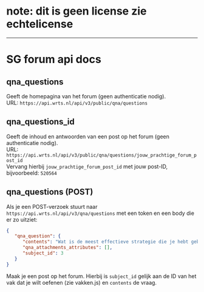 # note: dit is geen license zie echtelicense
-----
# SG forum api docs
## qna_questions  
Geeft de homepagina van het forum (geen authenticatie nodig).  
URL: ```https://api.wrts.nl/api/v3/public/qna/questions```  

## qna_questions_id  
Geeft de inhoud en antwoorden van een post op het forum (geen authenticatie nodig).  
URL: ```https://api.wrts.nl/api/v3/public/qna/questions/jouw_prachtige_forum_post_id```  
Vervang hierbij ```jouw_prachtige_forum_post_id``` met jouw post-ID, bijvoorbeeld: ```520564```  

## qna_questions (POST)  
Als je een POST-verzoek stuurt naar ```https://api.wrts.nl/api/v3/qna/questions``` met een token en een body die er zo uitziet:  

```json
{
   "qna_question": {
      "contents": "Wat is de meest effectieve strategie die je hebt gebruikt om je schoolwerk georganiseerd te houden, en waarom denk je dat deze aanpak zo goed werkt?",
      "qna_attachments_attributes": [],
      "subject_id": 3
   }
}
```

Maak je een post op het forum. Hierbij is ```subject_id``` gelijk aan de ID van het vak dat je wilt oefenen (zie vakken.js) en ```contents``` de vraag.
